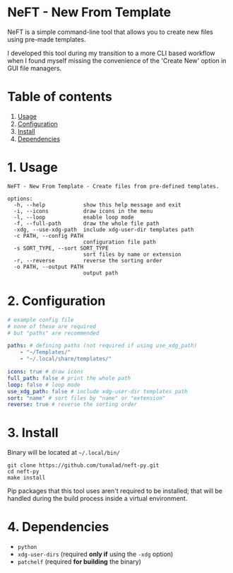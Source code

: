 # NeFT - New From Template

NeFT is a simple command-line tool that allows you to create new files using pre-made templates.

I developed this tool during my transition to a more CLI based workflow when I found myself missing the convenience of the 'Create New' option in GUI file managers.

# Table of contents

1. [Usage](#1-usage)
2. [Configuration](#2-configuration)
3. [Install](#3-install)
4. [Dependencies](#4-dependencies)

# 1. Usage

```
NeFT - New From Template - Create files from pre-defined templates.

options:
  -h, --help            show this help message and exit
  -i, --icons           draw icons in the menu
  -l, --loop            enable loop mode
  -f, --full-path       draw the whole file path
  -xdg, --use-xdg-path  include xdg-user-dir templates path
  -c PATH, --config PATH
                        configuration file path
  -s SORT_TYPE, --sort SORT_TYPE
                        sort files by name or extension
  -r, --reverse         reverse the sorting order
  -o PATH, --output PATH
                        output path
```

# 2. Configuration

```yaml
# example config file
# none of these are required
# but "paths" are recommended

paths: # defining paths (not required if using use_xdg_path)
    - "~/Templates/"
    - "~/.local/share/templates/"

icons: true # draw icons
full_path: false # print the whole path
loop: false # loop mode
use_xdg_path: false # include xdg-user-dir templates path
sort: "name" # sort files by "name" or "extension"
reverse: true # reverse the sorting order
```

# 3. Install

Binary will be located at `~/.local/bin/`

```
git clone https://github.com/tunalad/neft-py.git
cd neft-py
make install
```

Pip packages that this tool uses aren't required to be installed; that will be handled during the build process inside a virtual environment.

# 4. Dependencies

-   `python`
-   `xdg-user-dirs` (required **only if** using the `-xdg` option)
-   `patchelf` (required **for building** the binary)
